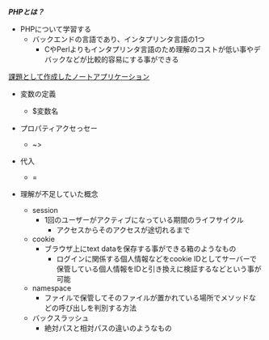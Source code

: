 ***PHPとは？***

- PHPについて学習する
    - バックエンドの言語であり、インタプリンタ言語の1つ
        - CやPerlよりもインタプリンタ言語のため理解のコストが低い事やデバックなどが比較的容易にする事ができる

[課題として作成したノートアプリケーション](https://github.com/kouki223/intern_kadai.git)

- 変数の定義
    - $変数名
- プロパティアクセっセー
    - ~>
- 代入
    - =


- 理解が不足していた概念
    - session
        -  1回のユーザーがアクティブになっている期間のライフサイクル
            - アクセスからそのアクセスが途切れるまで
    - cookie
        - ブラウザ上にtext dataを保存する事ができる箱のようなもの
            - ログインに関係する個人情報などをcookie IDとしてサーバーで保管している個人情報をIDと引き換えに検証するなどという事が可能
    - namespace
        - ファイルで保管してそのファイルが置かれている場所でメソッドなどの呼び出しを判別する方法
    - バックスラッシュ
        - 絶対パスと相対パスの違いのようなもの